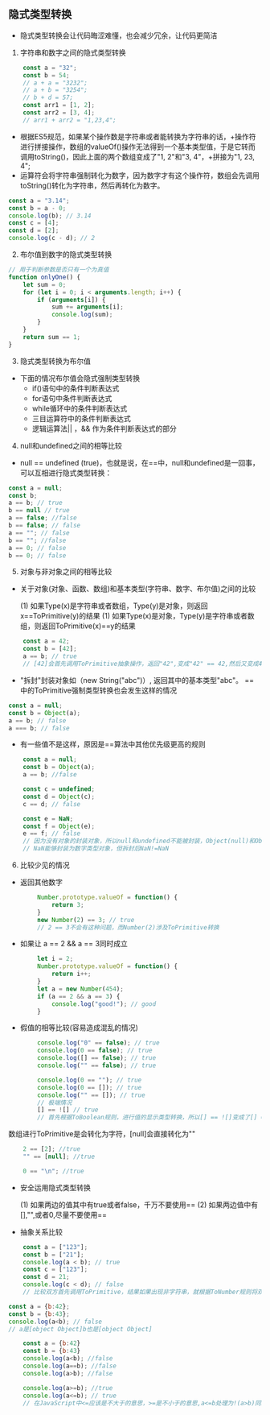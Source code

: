 ## 隐式类型转换

 - 隐式类型转换会让代码晦涩难懂，也会减少冗余，让代码更简洁
 1. 字符串和数字之间的隐式类型转换
 

``` js
    const a = "32";
    const b = 54;
    // a + a = "3232";
    // a + b = "3254";
    // b + d = 57;
    const arr1 = [1, 2];
    const arr2 = [3, 4];
    // arr1 + arr2 = "1,23,4";
```

* 根据ES5规范，如果某个操作数是字符串或者能转换为字符串的话，+操作符进行拼接操作，数组的valueOf()操作无法得到一个基本类型值，于是它转而调用toString()，因此上面的两个数组变成了"1, 2"和"3, 4"，+拼接为"1, 23, 4"; 
* 运算符会将字符串强制转化为数字，因为数字才有这个操作符，数组会先调用toString()转化为字符串，然后再转化为数字。

``` js
const a = "3.14";
const b = a - 0;
console.log(b); // 3.14
const c = [4];
const d = [2];
console.log(c - d); // 2
```

2. 布尔值到数字的隐式类型转换

``` js
// 用于判断参数是否只有一个为真值
function onlyOne() {
    let sum = 0;
    for (let i = 0; i < arguments.length; i++) {
        if (arguments[i]) {
            sum += arguments[i];
            console.log(sum);
        }
    }
    return sum == 1;
}
```

3. 隐式类型转换为布尔值
* 下面的情况布尔值会隐式强制类型转换
    - if()语句中的条件判断表达式
    - for语句中条件判断表达式
    - while循环中的条件判断表达式
    - 三目运算符中的条件判断表达式
    - 逻辑运算法|| ，&& 作为条件判断表达式的部分
4. null和undefined之间的相等比较
* null == undefined (true)，也就是说，在==中，null和undefined是一回事，可以互相进行隐式类型转换：

``` js
const a = null;
const b;
a == b; // true
b == null // true
a == false; //false
b == false; // false
a == ""; // false
b == ""; //false
a == 0; // false
b == 0; // false
```

5. 对象与非对象之间的相等比较
* 关于对象(对象、函数、数组)和基本类型(字符串、数字、布尔值)之间的比较

    (1) 如果Type(x)是字符串或者数组，Type(y)是对象，则返回x==ToPrimitive(y)的结果
    (1) 如果Type(x)是对象，Type(y)是字符串或者数组，则返回ToPrimitive(x)==y的结果

``` js
    const a = 42;
    const b = [42];
    a == b; // true
    // [42]会首先调用ToPrimitive抽象操作，返回"42",变成"42" == 42,然后又变成42 == 42
```

* "拆封"封装对象如（new String("abc")）, 返回其中的基本类型"abc"。 == 中的ToPrimitive强制类型转换也会发生这样的情况

``` js
const a = null;
const b = Object(a);
a == b; // false
a === b; // false
```

* 有一些值不是这样，原因是==算法中其他优先级更高的规则

``` js
    const a = null;
    const b = Object(a);
    a == b; //false

    const c = undefined;
    const d = Object(c);
    c == d; // false

    const e = NaN;
    const f = Object(e);
    e == f; // false
    // 因为没有对象的封装对象，所以null和undefined不能被封装，Object(null)和Object()均返回一个常规对象
    // NaN能够封装为数字类型对象，但拆封后NaN!=NaN
```

6. 比较少见的情况

 -  返回其他数字

``` js
        Number.prototype.valueOf = function() {
            return 3;
        }
        new Number(2) == 3; // true
        // 2 == 3不会有这种问题，而Number(2)涉及ToPrimitive转换
```

* 如果让 a == 2 && a == 3同时成立

``` js
        let i = 2;
        Number.prototype.valueOf = function() {
            return i++;
        }
        let a = new Number(454);
        if (a == 2 && a == 3) {
            console.log("good!"); // good
        }
```

* 假值的相等比较(容易造成混乱的情况)

``` js
        console.log("0" == false); // true
        console.log(0 == false); // true
        console.log([] == false); // true
        console.log("" == false); // true

        console.log(0 == ""); // true
        console.log(0 == []); // true
        console.log("" == []); // true
        // 极端情况
        [] == ![] // true
        // 首先根据ToBoolean规则，进行值的显示类型转换，所以[] == ![]变成了[] == false
```

数组进行ToPrimitive是会转化为字符，[null]会直接转化为""

``` js
    2 == [2]; //true
    "" == [null]; //true
```

``` js
    0 == "\n"; //true
```

* 安全运用隐式类型转换

    (1) 如果两边的值其中有true或者false，千万不要使用==
    (2) 如果两边值中有[],"",或者0,尽量不要使用==

* 抽象关系比较

``` js
    const a = ["123"];
    const b = ["21"];
    console.log(a < b); // true
    const c = ["123"];
    const d = 21;
    console.log(c < d); // false
    // 比较双方首先调用ToPrimitive，结果如果出现非字符串，就根据ToNumber规则将双方转化为数字进行比较，如果都是字符串，就从头比较字符编码。
```
```js
const a = {b:42};
const b = {b:43};
console.log(a<b); // false
// a是[object Object]b也是[object Object]
```
```js
    const a = {b:42}
    const b = {b:43}
    console.log(a<b); //false
    console.log(a==b); //false
    console.log(a>b); //false

    console.log(a>=b); //true
    console.log(a<=b); // true
    // 在JavaScript中<=应该是不大于的意思，>=是不小于的意思,a<=b处理为!(a>b)同理a>=b处理为(!(a<b>))
```
